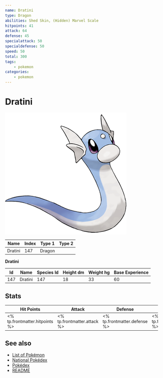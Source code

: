 ```yaml
---
name: Dratini
type: Dragon
abilities: Shed Skin, (Hidden) Marvel Scale
hitpoints: 41
attack: 64
defense: 45
specialattack: 50
specialdefense: 50
speed: 50
total: 300
tags:
    - pokemon
categories:
    - pokemon
---
```


# Dratini


![Dratini](images/147.png)

| **Name** | **Index** | **Type 1** | **Type 2** |
|----|----|----|----|
| Dratini | 147 | Dragon  |  |

**Dratini** 




| **Id** | **Name** | **Species Id** | **Height dm** | **Weight hg** | **Base Experience** |
|--------|----------|----------------|------------|------------|---------------------|
| 147 | Dratini | 147 | 18 | 33 | 60 |



## Stats

| **Hit Points** | **Attack** | **Defense** | **Special Attack** | **Special Defense** | **Speed** | **Total** |
|----------------|------------|-------------|--------------------|---------------------|-----------|-----------|
| <% tp.frontmatter.hitpoints %> | <% tp.frontmatter.attack %> | <% tp.frontmatter.defense %> | <% tp.frontmatter.specialattack %> | <% tp.frontmatter.specialdefense %> | <% tp.frontmatter.speed %> | <% tp.frontmatter.total %> |

## See also

- [List of Pokémon](../pokemon.md)
- [National Pokédex](../national_pokedex.md)
- [Pokédex](../pokedex.md)
- [README](../README.md)
